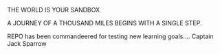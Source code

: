 THE WORLD IS YOUR SANDBOX

A JOURNEY OF A THOUSAND MILES BEGINS WITH A SINGLE STEP.

REPO has been commandeered for testing new learning goals.... Captain Jack Sparrow
